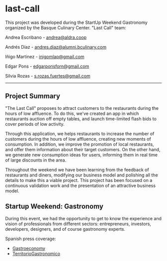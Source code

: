 # last-call

This project was developed during the StartUp Weekend Gastronomy organized by the Basque Culinary Center. "Last Call" team:

Andrea Escribano - andrea@aldra.coop

Andrés Díaz - andres.diaz@alumni.bculinary.com

Iñigo Martinez - inigomlap@gmail.com

Edgar Pons -  edgarponsforn@gmail.com

Silvia Rozas - s.rozas.fuertes@gmail.com

--------------------------------------------------------------------------------------------------------------------------------

## Project Summary

"The Last Call" proposes to attract customers to the restaurants during the hours of low affluence.
To do this, we've created an app in which restaurants auction off empty tables, and launch time-limited flash bids to cover periods of low activity.

Through this application, we helps restaurants to increase the number of customers during the hours of low affluence, creating new moments of consumption. In addition, we improve the promotion of local restaurants, and offer them information about their target customers. On the other hand, we generate new consumption ideas for users, informing them in real time of large discounts in the area.

Throughout the weekend we have been learning from the feedback of restaurants and diners, modifying our business model and polishing all the details to make this a viable project. This project has been focused on a continuous validation work and the presentation of an attractive business model.

## Startup Weekend: Gastronomy

During this event, we had the opportunity to get to know the experience and vision of professionals from different sectors: entrepreneurs, investors, developers, designers, and of course gastronomy experts.

Spanish press coverage: 

- [Gastroeconomy](https://www.gastroeconomy.com/2019/07/startup-weekend-gastronomy-de-basque-culinary-center-claves-del-emprendimiento-digital-en-gastronomia/)
- [TerritorioGastronomico](http://territoriogastronomico.com/noticias/trust-eat-ganador-del-encuentro-san-sebastian-gastronomy-startup-weekend)


